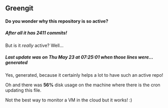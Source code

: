 ## Greengit

#### Do you wonder why this repository is so active?

##### After all it has 2411 commits!

But is it *really* active? Well...

##### Last update was on Thu May 23 at 07:25:01 when those lines were... generated

Yes, generated, because it certainly helps a lot to have such an active repo!

Oh and there was **56%** disk usage on the machine
where there is the cron updating this file.

Not the best way to monitor a VM in the cloud but it works! :)
